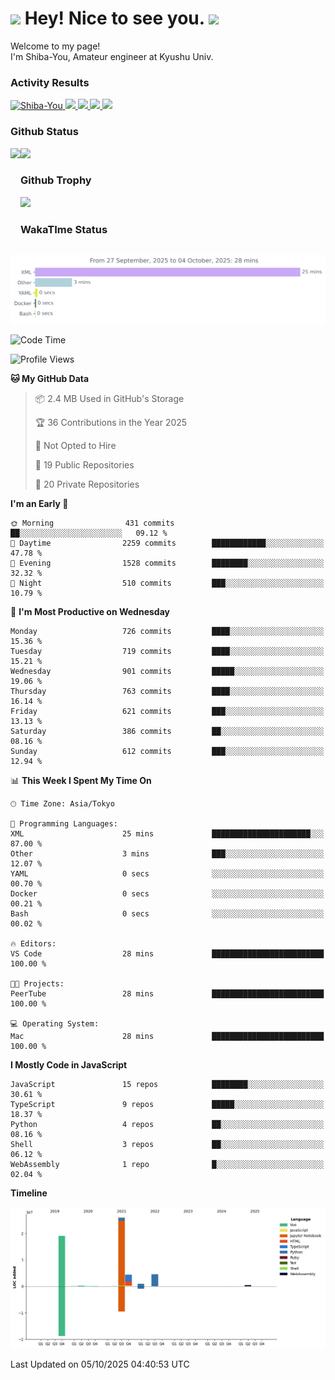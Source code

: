 <h1>
  <img src="https://emojis.slackmojis.com/emojis/images/1531849430/4246/blob-sunglasses.gif?1531849430" width="30"/> 
  Hey! Nice to see you.
  <img src="https://emojis.slackmojis.com/emojis/images/1531849430/4246/blob-sunglasses.gif?1531849430" width="30"/> 
</h1>
<p>
  Welcome to my page! <br />
  I'm Shiba-You, Amateur engineer at Kyushu Univ.
</p>


<h3>
  Activity Results
</h3>
<p align="left"> 
  <!--   GitHub  -->
  <a href="https://github.com/Shiba-You/Shiba-You/">
    <img src="https://komarev.com/ghpvc/?username=Shiba-You" alt="Shiba-You" />
  </a>
  <a href="https://github.com/Shiba-You">
    <img height="20" src="https://img.shields.io/github/followers/Shiba-You?label=follow&logo=github&style=flat" />
  </a>
  
  <!-- Qiita -->
  <a href="http://qiita.com/Shiba-You">
    <img height="20" src="https://qiita-badge.apiapi.app/s/Shiba-You/posts.svg" />
  </a>
  <a href="http://qiita.com/Shiba-You">
    <img height="20" src="https://qiita-badge.apiapi.app/s/Shiba-You/contributions.svg" />
  </a>
  <a href="http://qiita.com/Shiba-You">
    <img height="20" src="https://qiita-badge.apiapi.app/s/Shiba-You/followers.svg" />
  </a>
</p>


<h3>
  Github Status
</h3>
<div>
  <img height="170" align="left" src="https://github-readme-stats.vercel.app/api?username=Shiba-You&theme=tokyonight" />
  <img height="170" src="https://github-readme-stats.vercel.app/api/top-langs/?username=Shiba-You&theme=tokyonight&layout=compact" />
</div>

<h3>
  Github Trophy
</h3>
<div>
  <img width="800" src="https://github-profile-trophy.vercel.app/?username=Shiba-You&theme=tokyonight" />
</div>


<h3>
  WakaTIme Status
</h3>
<img src="https://github.com/Shiba-You/Shiba-You/blob/main/images/stat.svg" alt="Shiba-You WakaTime Activity"/>

<!--START_SECTION:waka-->
![Code Time](http://img.shields.io/badge/Code%20Time-1%2C100%20hrs%2014%20mins-blue)

![Profile Views](http://img.shields.io/badge/Profile%20Views-0-blue)

**🐱 My GitHub Data** 

> 📦 2.4 MB Used in GitHub's Storage 
 > 
> 🏆 36 Contributions in the Year 2025
 > 
> 🚫 Not Opted to Hire
 > 
> 📜 19 Public Repositories 
 > 
> 🔑 20 Private Repositories 
 > 
**I'm an Early 🐤** 

```text
🌞 Morning                431 commits         ██░░░░░░░░░░░░░░░░░░░░░░░   09.12 % 
🌆 Daytime                2259 commits        ████████████░░░░░░░░░░░░░   47.78 % 
🌃 Evening                1528 commits        ████████░░░░░░░░░░░░░░░░░   32.32 % 
🌙 Night                  510 commits         ███░░░░░░░░░░░░░░░░░░░░░░   10.79 % 
```
📅 **I'm Most Productive on Wednesday** 

```text
Monday                   726 commits         ████░░░░░░░░░░░░░░░░░░░░░   15.36 % 
Tuesday                  719 commits         ████░░░░░░░░░░░░░░░░░░░░░   15.21 % 
Wednesday                901 commits         █████░░░░░░░░░░░░░░░░░░░░   19.06 % 
Thursday                 763 commits         ████░░░░░░░░░░░░░░░░░░░░░   16.14 % 
Friday                   621 commits         ███░░░░░░░░░░░░░░░░░░░░░░   13.13 % 
Saturday                 386 commits         ██░░░░░░░░░░░░░░░░░░░░░░░   08.16 % 
Sunday                   612 commits         ███░░░░░░░░░░░░░░░░░░░░░░   12.94 % 
```


📊 **This Week I Spent My Time On** 

```text
🕑︎ Time Zone: Asia/Tokyo

💬 Programming Languages: 
XML                      25 mins             ██████████████████████░░░   87.00 % 
Other                    3 mins              ███░░░░░░░░░░░░░░░░░░░░░░   12.07 % 
YAML                     0 secs              ░░░░░░░░░░░░░░░░░░░░░░░░░   00.70 % 
Docker                   0 secs              ░░░░░░░░░░░░░░░░░░░░░░░░░   00.21 % 
Bash                     0 secs              ░░░░░░░░░░░░░░░░░░░░░░░░░   00.02 % 

🔥 Editors: 
VS Code                  28 mins             █████████████████████████   100.00 % 

🐱‍💻 Projects: 
PeerTube                 28 mins             █████████████████████████   100.00 % 

💻 Operating System: 
Mac                      28 mins             █████████████████████████   100.00 % 
```

**I Mostly Code in JavaScript** 

```text
JavaScript               15 repos            ████████░░░░░░░░░░░░░░░░░   30.61 % 
TypeScript               9 repos             █████░░░░░░░░░░░░░░░░░░░░   18.37 % 
Python                   4 repos             ██░░░░░░░░░░░░░░░░░░░░░░░   08.16 % 
Shell                    3 repos             ██░░░░░░░░░░░░░░░░░░░░░░░   06.12 % 
WebAssembly              1 repo              █░░░░░░░░░░░░░░░░░░░░░░░░   02.04 % 
```



**Timeline**

![Lines of Code chart](https://raw.githubusercontent.com/Shiba-You/Shiba-You/main/assets/bar_graph.png)


 Last Updated on 05/10/2025 04:40:53 UTC
<!--END_SECTION:waka-->
